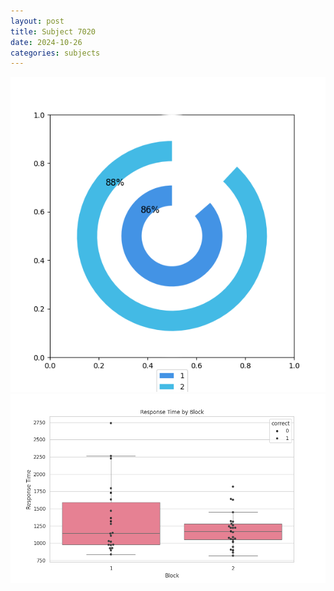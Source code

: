 ```yaml
---
layout: post
title: Subject 7020
date: 2024-10-26
categories: subjects
---
```


![](data/7020/run-15/7020__acc_test.png)
![](data/7020/run-15/7020_rt.png)
